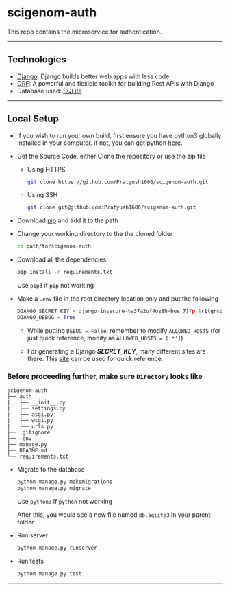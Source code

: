 # scigenom-auth

This repo contains the microservice for authentication.

---

## **Technologies**

* [Django](https://www.djangoproject.com/): Django builds better web apps with less code
* [DRF](www.django-rest-framework.org/): A powerful and flexible toolkit for building Rest APIs with Django
* Database used: [SQLite](https://www.sqlite.org/index.html)

---

## **Local Setup**

* If you wish to run your own build, first ensure you have python3 globally installed in your computer. If not, you can get python [here](https://www.python.org/downloads/).

* Get the Source Code, either Clone the repository or use the zip file

  * Using HTTPS

    ```sh
    git clone https://github.com/Pratyush1606/scigenom-auth.git
    ```
  
  * Using SSH

    ```sh
    git clone git@github.com:Pratyush1606/scigenom-auth.git
    ```

* Download [pip](https://pip.pypa.io/en/stable/installing/) and add it to the path

* Change your working directory to the the cloned folder

    ```bash
    cd path/to/scigenom-auth
    ```

* Download all the dependencies

    ```bash
    pip install -r requirements.txt
    ```

    Use `pip3` if `pip` not working

* Make a `.env` file in the root directory location only and put the following

    ```python
    DJANGO_SECRET_KEY = django-insecure-%a37a2uf4oz8h=bue_7)7p_&r1tqr&dlh7+-3r+*h)+y)@p9!u
    DJANGO_DEBUG = True
    ```

  * While putting `DEBUG = False`, remember to modify `ALLOWED_HOSTS` (for just quick reference, modify as `ALLOWED_HOSTS = ['*']`)

  * For generating a Django ***SECRET_KEY***, many different sites are there. This [site](https://miniwebtool.com/django-secret-key-generator/) can be used for quick reference.

### Before proceeding further, make sure ```Directory``` looks like

```
scigenom-auth
├── auth
|   ├── __init__.py
|   ├── settings.py
|   ├── asgi.py
|   ├── wsgi.py
|   └── urls.py
├── .gitignore
├── .env
├── manage.py
├── README.md
└── requirements.txt
```

* Migrate to the database

    ```bash
    python manage.py makemigrations
    python manage.py migrate
    ```

    Use `python3` if `python` not working

    After this, you would see a new file named `db.sqlite3` in your parent folder

* Run server

    ```sh
    python manage.py runserver
    ```

* Run tests

  ```sh
  python manage.py test
  ```

---
